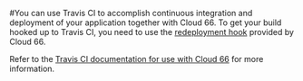 #You can use Travis CI to accomplish continuous integration and deployment of your application together with Cloud 66. To get your build hooked up to Travis CI, you need to use the [redeployment hook](/deployment/redeployment-hooks) provided by Cloud 66.

Refer to the [Travis CI documentation for use with Cloud 66](http://docs.travis-ci.com/user/deployment/cloud66/) for more information.
